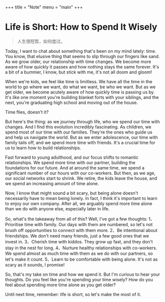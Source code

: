 +++
title = "Note"
menu = "main"
+++

# Life is Short: How to Spend It Wisely

> 人生很短暂，如何度过。

Today, I want to chat about something that's been on my mind lately: time. You know, that elusive thing that seems to slip through our fingers like sand. As we grow older, our relationship with time changes. We become more aware of how quickly it passes and how nothing stays the same forever. It's a bit of a bummer, I know, but stick with me, it's not all doom and gloom!

When we're kids, we feel like time is limitless. We have all the time in the world to go where we want, do what we want, be who we want. But as we get older, we become acutely aware of how quickly time is passing us by. It's like one moment you're building blanket forts with your siblings, and the next, you're graduating high school and moving out of the house.

Time flies, doesn't it?

But here's the thing: as we journey through life, who we spend our time with changes. And I find this evolution incredibly fascinating. As children, we spend most of our time with our families. They're the ones who guide us and help us navigate the world. But as we enter adolescence, our time with family tails off, and we spend more time with friends. It's a crucial time for us to learn how to build relationships.

Fast forward to young adulthood, and our focus shifts to romantic relationships. We spend more time with our partner, building the foundations for our future. And at around the same time, we spend a significant number of our hours with our co-workers. But then, as we age, our social networks start to shrink. We retire, the kids leave the house, and we spend an increasing amount of time alone.

Now, I know that might sound a bit scary, but being alone doesn't necessarily have to mean being lonely. In fact, I think it's important to learn to enjoy our own company. After all, we arguably spend more time alone than we do with anyone else, especially later in life.

So, what's the takeaway from all of this? Well, I've got a few thoughts:
1、Prioritise time with family. Our days with them are numbered, so let's not brush off opportunities to connect with them more.
2、Be intentional about friendships. We don't need many friends, just a few good ones that we invest in.
3、Cherish time with kiddos. They grow up fast, and they don't stay in the nest for long.
4、Nurture healthy relationships with co-workers. We spend almost as much time with them as we do with our partners, so let's make it count.
5、Learn to be comfortable with being alone. It's not as scary as it sounds, I promise!

So, that's my take on time and how we spend it. But I'm curious to hear your thoughts. Do you feel like you're spending your time wisely? How do you feel about spending more time alone as you get older?

Until next time, remember: life is short, so let's make the most of it.